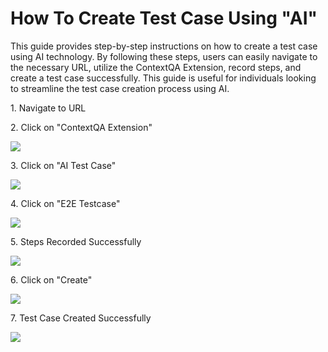 # How To Create Test Case Using "AI"

This guide provides step-by-step instructions on how to create a test case using AI technology. By following these steps, users can easily navigate to the necessary URL, utilize the ContextQA Extension, record steps, and create a test case successfully. This guide is useful for individuals looking to streamline the test case creation process using AI.

1\. Navigate to URL


2\. Click on "ContextQA Extension"

![](https://ajeuwbhvhr.cloudimg.io/colony-recorder.s3.amazonaws.com/files/2024-06-28/4c7e1235-cc91-4e85-b3ee-26964090167b/user_cropped_screenshot.jpeg?tl_px=99,33&br_px=1818,994&force_format=png&width=1120.0)


3\. Click on "AI Test Case"

![](https://ajeuwbhvhr.cloudimg.io/colony-recorder.s3.amazonaws.com/files/2024-06-28/937aa1c5-d5c7-4687-b7f5-89f9381ecc44/user_cropped_screenshot.jpeg?tl_px=100,11&br_px=1820,972&force_format=png&width=1120.0)


4\. Click on "E2E Testcase"

![](https://ajeuwbhvhr.cloudimg.io/colony-recorder.s3.amazonaws.com/files/2024-06-28/08715725-4840-4ad1-b666-d75e3409da19/user_cropped_screenshot.jpeg?tl_px=98,8&br_px=1818,970&force_format=png&width=1120.0)


5\. Steps Recorded Successfully 

![](https://ajeuwbhvhr.cloudimg.io/colony-recorder.s3.amazonaws.com/files/2024-06-28/8eba69b1-a186-455c-9565-23579dd2acb7/user_cropped_screenshot.jpeg?tl_px=98,5&br_px=1817,967&force_format=png&width=1120.0)


6\. Click on "Create"

![](https://ajeuwbhvhr.cloudimg.io/colony-recorder.s3.amazonaws.com/files/2024-06-28/463de7a3-44d8-4e7d-ad84-7cdbf08f8530/user_cropped_screenshot.jpeg?tl_px=98,5&br_px=1817,967&force_format=png&width=1120.0)


7\. Test Case Created Successfully

![](https://ajeuwbhvhr.cloudimg.io/colony-recorder.s3.amazonaws.com/files/2024-06-28/5b9f2d0b-bbb0-4b42-a363-1957ebbd4381/user_cropped_screenshot.jpeg?tl_px=87,9&br_px=1807,970&force_format=png&width=1120.0)



